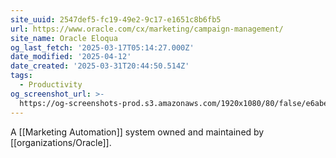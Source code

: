 ```yaml
---
site_uuid: 2547def5-fc19-49e2-9c17-e1651c8b6fb5
url: https://www.oracle.com/cx/marketing/campaign-management/
site_name: Oracle Eloqua
og_last_fetch: '2025-03-17T05:14:27.000Z'
date_modified: '2025-04-12'
date_created: '2025-03-31T20:44:50.514Z'
tags:
  - Productivity
og_screenshot_url: >-
  https://og-screenshots-prod.s3.amazonaws.com/1920x1080/80/false/e6abec868ce3ae7c2fc5f77e64fb51a5044615e69c74cadf011eb52e7f6efa24.jpeg
---
```





















A [[Marketing Automation]] system owned and maintained by [[organizations/Oracle]].